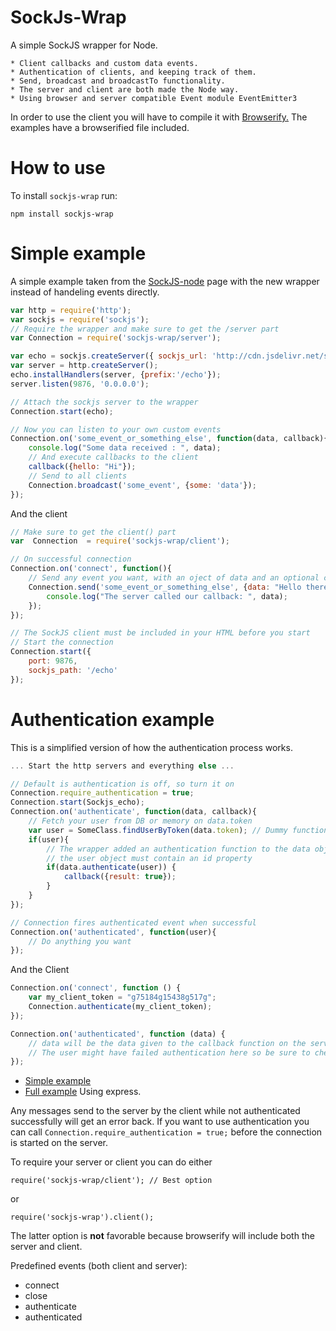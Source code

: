 SockJs-Wrap
===========
A simple SockJS wrapper for Node.

    * Client callbacks and custom data events. 
    * Authentication of clients, and keeping track of them. 
    * Send, broadcast and broadcastTo functionality. 
    * The server and client are both made the Node way.
    * Using browser and server compatible Event module EventEmitter3
    
In order to use the client you will have to compile it with [Browserify.](https://github.com/substack/node-browserify) The examples have a browserified file included.

How to use
=========

To install `sockjs-wrap` run:

    npm install sockjs-wrap


Simple example
==============
A simple example taken from the [SockJS-node](https://github.com/sockjs/sockjs-node) page with the new wrapper instead of handeling events directly.

```javascript
var http = require('http');
var sockjs = require('sockjs');
// Require the wrapper and make sure to get the /server part
var Connection = require('sockjs-wrap/server');

var echo = sockjs.createServer({ sockjs_url: 'http://cdn.jsdelivr.net/sockjs/0.3.4/sockjs.min.js' });
var server = http.createServer();
echo.installHandlers(server, {prefix:'/echo'});
server.listen(9876, '0.0.0.0');

// Attach the sockjs server to the wrapper 
Connection.start(echo);

// Now you can listen to your own custom events
Connection.on('some_event_or_something_else', function(data, callback){
    console.log("Some data received : ", data);
	// And execute callbacks to the client
    callback({hello: "Hi"});
    // Send to all clients
    Connection.broadcast('some_event', {some: 'data'});
});
```
And the client
```javascript
// Make sure to get the client() part
var  Connection  = require('sockjs-wrap/client');

// On successful connection
Connection.on('connect', function(){
    // Send any event you want, with an oject of data and an optional callback
    Connection.send('some_event_or_something_else', {data: "Hello there"}, function(data){
        console.log("The server called our callback: ", data);
    });
});

// The SockJS client must be included in your HTML before you start
// Start the connection
Connection.start({
    port: 9876,
    sockjs_path: '/echo'
});
```

Authentication example
======================
This is a simplified version of how the authentication process works. 

```javascript
... Start the http servers and everything else ...

// Default is authentication is off, so turn it on
Connection.require_authentication = true; 
Connection.start(Sockjs_echo);
Connection.on('authenticate', function(data, callback){
    // Fetch your user from DB or memory on data.token
    var user = SomeClass.findUserByToken(data.token); // Dummy function
    if(user){
        // The wrapper added an authentication function to the data object if the client wants to authenticate
        // the user object must contain an id property
        if(data.authenticate(user)) {
            callback({result: true});
        }
    }
});

// Connection fires authenticated event when successful
Connection.on('authenticated', function(user){
    // Do anything you want
});
```
And the Client
```javascript
Connection.on('connect', function () {
    var my_client_token = "g75184g15438g517g";
    Connection.authenticate(my_client_token);
});

Connection.on('authenticated', function (data) {
    // data will be the data given to the callback function on the server 
    // The user might have failed authentication here so be sure to check data for the result    
});
```
* [Simple example](https://github.com/timhuijgen/sockjs-wrap/tree/master/examples/simple)
* [Full example](https://github.com/timhuijgen/sockjs-wrap/tree/master/examples/full) Using express.

Any messages send to the server by the client while not authenticated successfully will get an error back.
If you want to use authentication you can call 
`
Connection.require_authentication = true;
`
before the connection is started on the server.

To require your server or client you can do either 

`require('sockjs-wrap/client'); // Best option` 

or 

`require('sockjs-wrap').client();`

The latter option is <b>not</b> favorable because browserify will include both the server and client.

Predefined events (both client and server):
* connect
* close
* authenticate
* authenticated


